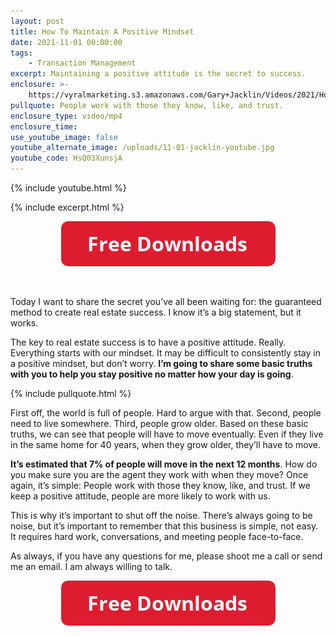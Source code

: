 ```yaml
---
layout: post
title: How To Maintain A Positive Mindset
date: 2021-11-01 00:00:00
tags:
    - Transaction Management
excerpt: Maintaining a positive attitude is the secret to success.
enclosure: >-
    https://vyralmarketing.s3.amazonaws.com/Gary+Jacklin/Videos/2021/How+To+Maintain+a+Positive+Mindset.mp4
pullquote: People work with those they know, like, and trust.
enclosure_type: video/mp4
enclosure_time:
use_youtube_image: false
youtube_alternate_image: /uploads/11-01-jacklin-youtube.jpg
youtube_code: HsQ03XunsjA
---
```

{% include youtube.html %}

{% include excerpt.html %}

<center><a target="_blank" rel="noopener" href="https://join.gochicagolandhomes.com/ask/c37f8157e99f3a613d9e0adcb6e39b1f"><img width="343" height="72" src="uploads/FreeDownloadsButton-343.png" /></a></center>

&nbsp;

Today I want to share the secret you’ve all been waiting for: the guaranteed method to create real estate success. I know it’s a big statement, but it works.

The key to real estate success is to have a positive attitude. Really. Everything starts with our mindset. It may be difficult to consistently stay in a positive mindset, but don’t worry. **I’m going to share some basic truths with you to help you stay positive no matter how your day is going**.

{% include pullquote.html %}

First off, the world is full of people. Hard to argue with that. Second, people need to live somewhere. Third, people grow older. Based on these basic truths, we can see that people will have to move eventually. Even if they live in the same home for 40 years, when they grow older, they’ll have to move.

**It’s estimated that 7% of people will move in the next 12 months**. How do you make sure you are the agent they work with when they move? Once again, it’s simple: People work with those they know, like, and trust. If we keep a positive attitude, people are more likely to work with us.

This is why it’s important to shut off the noise. There’s always going to be noise, but it’s important to remember that this business is simple, not easy. It requires hard work, conversations, and meeting people face-to-face.

As always, if you have any questions for me, please shoot me a call or send me an email. I am always willing to talk.

<center><a target="_blank" rel="noopener" href="https://join.gochicagolandhomes.com/ask/c37f8157e99f3a613d9e0adcb6e39b1f"><img width="343" height="72" src="uploads/FreeDownloadsButton-343.png" /></a></center>
